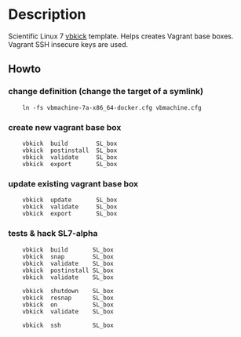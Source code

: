 # Description

Scientific Linux 7 [vbkick](https://github.com/wilas/vbkick) template. Helps creates Vagrant base boxes. Vagrant SSH insecure keys are used.

## Howto

### change definition (change the target of a symlink)
```
    ln -fs vbmachine-7a-x86_64-docker.cfg vbmachine.cfg
```

### create new vagrant base box
```
    vbkick  build        SL_box
    vbkick  postinstall  SL_box
    vbkick  validate     SL_box
    vbkick  export       SL_box
```

### update existing vagrant base box
```
    vbkick  update       SL_box
    vbkick  validate     SL_box
    vbkick  export       SL_box
```

### tests & hack SL7-alpha
```
    vbkick  build       SL_box
    vbkick  snap        SL_box
    vbkick  validate    SL_box
    vbkick  postinstall SL_box
    vbkick  validate    SL_box

    vbkick  shutdown    SL_box
    vbkick  resnap      SL_box
    vbkick  on          SL_box
    vbkick  validate    SL_box

    vbkick  ssh         SL_box
```
